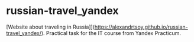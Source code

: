 # russian-travel_yandex
[Website about traveling in Russia]](https://alexandrtsoy.github.io/russian-travel_yandex/). Practical task for the IT course from Yandex Practicum.
